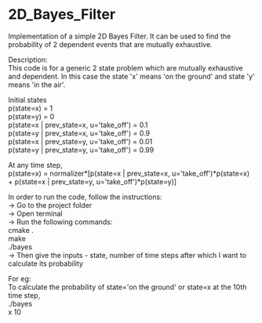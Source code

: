 # 2D_Bayes_Filter  
Implementation of a simple 2D Bayes Filter. It can be used to find the probability of 2 dependent events that are mutually exhaustive.  

Description:  
This code is for a generic 2 state problem which are mutually exhaustive and dependent. In this case the state 'x' means 'on the ground' and state 'y' means 'in the air'.  

Initial states  
p(state=x) = 1  
p(state=y) = 0  
p(state=x | prev_state=x, u='take_off') = 0.1  
p(state=y | prev_state=x, u='take_off') = 0.9  
p(state=x | prev_state=y, u='take_off') = 0.01  
p(state=y | prev_state=y, u='take_off') = 0.99  
  
At any time step,  
p(state=x) = normalizer*[p(state=x | prev_state=x, u='take_off')*p(state=x) + p(state=x | prev_state=y, u='take_off')*p(state=y)]  
  
In order to run the code, follow the instructions:  
-> Go to the project folder  
-> Open terminal  
-> Run the following commands:  
	cmake .  
	make  
	./bayes  
-> Then give the inputs - state, number of time steps after which I want to calculate its probability  
  
For eg:  
To calculate the probability of state='on the ground' or state=x at the 10th time step,  
./bayes  
x 10  
